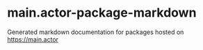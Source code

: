 # main.actor-package-markdown
Generated markdown documentation for packages hosted on https://main.actor
